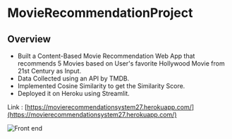 # MovieRecommendationProject

## Overview
* Built a Content-Based Movie Recommendation Web App that recommends 5 Movies based on User's favorite Hollywood Movie from 21st Century as Input.
* Data Collected using an API by TMDB.
* Implemented Cosine Similarity to get the Similarity Score.
* Deployed it on Heroku using Streamlit.

Link : [https://movierecommendationsystem27.herokuapp.com/](https://movierecommendationsystem27.herokuapp.com/)

![Front end](https://i.imgur.com/SGlOgvw.png)





